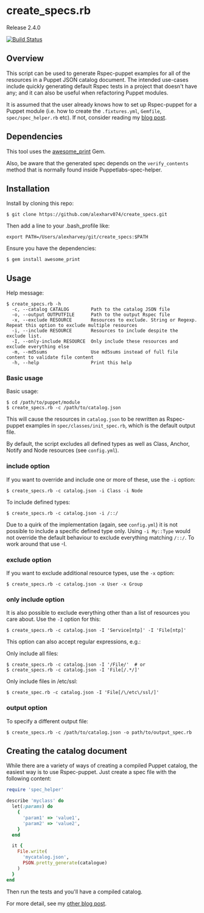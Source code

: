 # create_specs.rb

Release 2.4.0

[![Build Status](https://img.shields.io/travis/alexharv074/create_specs.svg)](https://travis-ci.org/alexharv074/create_specs)

## Overview

This script can be used to generate Rspec-puppet examples for all of the resources in a Puppet JSON catalog document. The intended use-cases include quickly generating default Rspec tests in a project that doesn't have any; and it can also be useful when refactoring Puppet modules.

It is assumed that the user already knows how to set up Rspec-puppet for a Puppet module (i.e. how to create the `.fixtures.yml`, `Gemfile`, `spec/spec_helper.rb` etc).  If not, consider reading my [blog post](http://razorconsulting.com.au/setting-up-puppet-module-testing-from-scratch-part-ii-beaker-for-module-testing.html).

## Dependencies

This tool uses the [awesome_print](https://github.com/awesome-print/awesome_print) Gem.

Also, be aware that the generated spec depends on the `verify_contents` method that is normally found inside Puppetlabs-spec-helper.

## Installation

Install by cloning this repo:

```
$ git clone https://github.com/alexharv074/create_specs.git
```

Then add a line to your .bash_profile like:

```
export PATH=/Users/alexharvey/git/create_specs:$PATH
```

Ensure you have the dependencies:

```
$ gem install awesome_print
```

## Usage

Help message:

```
$ create_specs.rb -h
  -c, --catalog CATALOG        Path to the catalog JSON file
  -o, --output OUTPUTFILE      Path to the output Rspec file
  -x, --exclude RESOURCE       Resources to exclude. String or Regexp. Repeat this option to exclude multiple resources
  -i, --include RESOURCE       Resources to include despite the exclude list.
  -I, --only-include RESOURCE  Only include these resources and exclude everything else
  -m, --md5sums                Use md5sums instead of full file content to validate file content
  -h, --help                   Print this help
```

### Basic usage

Basic usage:

```
$ cd /path/to/puppet/module
$ create_specs.rb -c /path/to/catalog.json
```

This will cause the resources in `catalog.json` to be rewritten as Rspec-puppet examples in `spec/classes/init_spec.rb`, which is the default output file.

By default, the script excludes all defined types as well as Class, Anchor, Notify and Node resources (see `config.yml`).

### include option

If you want to override and include one or more of these, use the `-i` option:

```
$ create_specs.rb -c catalog.json -i Class -i Node
```

To include defined types:

```
$ create_specs.rb -c catalog.json -i /::/
```

Due to a quirk of the implementation (again, see `config.yml`) it is not possible to include a specific defined type only. Using `-i My::Type` would not override the default behaviour to exclude everything matching `/::/`. To work around that use -I.

### exclude option

If you want to exclude additional resource types, use the `-x` option:

```
$ create_specs.rb -c catalog.json -x User -x Group
```

### only include option

It is also possible to exclude everything other than a list of resources you care about. Use the `-I` option for this:

```
$ create_specs.rb -c catalog.json -I 'Service[ntp]' -I 'File[ntp]'
```

This option can also accept regular expressions, e.g.:

Only include all files:

```
$ create_specs.rb -c catalog.json -I '/File/'  # or
$ create_specs.rb -c catalog.json -I 'File[/.*/]'
```

Only include files in /etc/ssl:

```
$ create_spec.rb -c catalog.json -I 'File[/\/etc\/ssl/]'
```

### output option

To specify a different output file:

```
$ create_specs.rb -c /path/to/catalog.json -o path/to/output_spec.rb
```

## Creating the catalog document

While there are a variety of ways of creating a compiled Puppet catalog, the easiest way is to use Rspec-puppet.  Just create a spec file with the following content:

```ruby
require 'spec_helper'

describe 'myclass' do
  let(:params) do
    {
      'param1' => 'value1',
      'param2' => 'value2',
    }
  end

  it {
    File.write(
      'mycatalog.json',
      PSON.pretty_generate(catalogue)
    )
  }
end
```

Then run the tests and you'll have a compiled catalog.

For more detail, see my [other blog post](http://razorconsulting.com.au/dumping-the-catalog-in-rspec-puppet.html).

